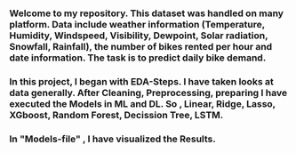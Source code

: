 ### Welcome to my repository. This dataset was handled on many platform. Data include weather information (Temperature, Humidity, Windspeed, Visibility, Dewpoint, Solar radiation, Snowfall, Rainfall), the number of bikes rented per hour and date information. The task is to predict daily bike demand. 
### In this project, I began with EDA-Steps. I have taken looks at data generally. After Cleaning, Preprocessing, preparing I have executed the Models in ML and DL. So , Linear, Ridge, Lasso, XGboost, Random Forest, Decission Tree, LSTM. 
### In "Models-file" , I have visualized the Results.
